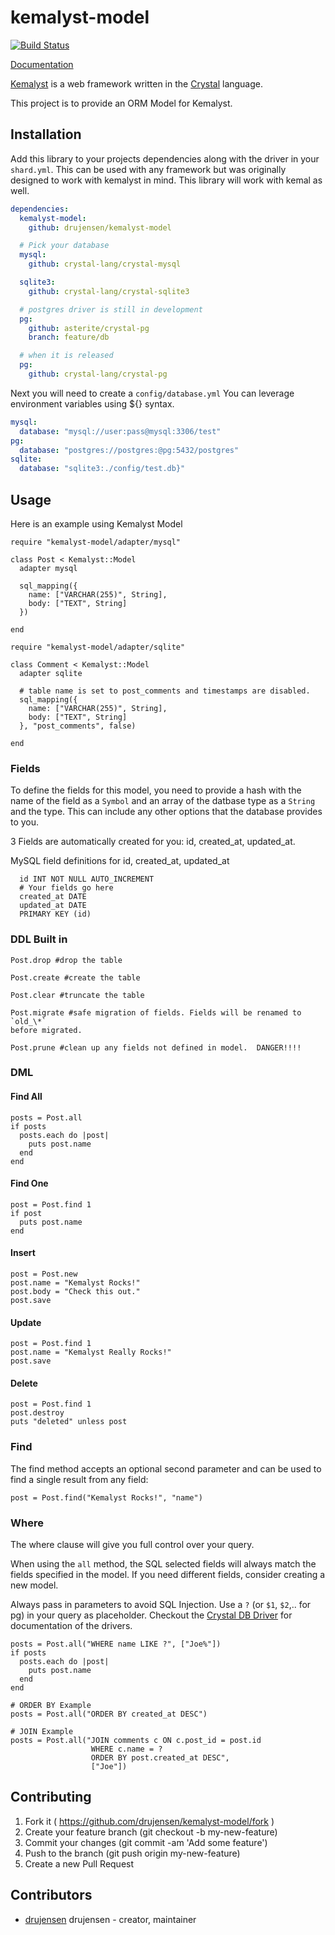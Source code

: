 # kemalyst-model

[![Build Status](https://travis-ci.org/drujensen/kemalyst-model.svg)](https://travis-ci.org/drujensen/kemalyst-model)

[Documentation](http://drujensen.github.io/kemalyst-model)

[Kemalyst](https://github.com/drujensen/kemalyst) is a web framework written in
the [Crystal](https://github.com/manastech/crystal) language.

This project is to provide an ORM Model for Kemalyst.

## Installation

Add this library to your projects dependencies along with the driver in
your `shard.yml`.  This can be used with any framework but was originally
designed to work with kemalyst in mind.  This library will work with kemal as
well.

```yaml
dependencies:
  kemalyst-model:
    github: drujensen/kemalyst-model

  # Pick your database
  mysql:
    github: crystal-lang/crystal-mysql

  sqlite3:
    github: crystal-lang/crystal-sqlite3

  # postgres driver is still in development
  pg:
    github: asterite/crystal-pg
    branch: feature/db

  # when it is released
  pg:
    github: crystal-lang/crystal-pg

```

Next you will need to create a `config/database.yml`
You can leverage environment variables using ${} syntax.

```yaml
mysql:
  database: "mysql://user:pass@mysql:3306/test"
pg:
  database: "postgres://postgres:@pg:5432/postgres"
sqlite:
  database: "sqlite3:./config/test.db}"
```

## Usage

Here is an example using Kemalyst Model

```crystal
require "kemalyst-model/adapter/mysql"

class Post < Kemalyst::Model
  adapter mysql

  sql_mapping({
    name: ["VARCHAR(255)", String],
    body: ["TEXT", String]
  })

end
```

```crystal
require "kemalyst-model/adapter/sqlite"

class Comment < Kemalyst::Model
  adapter sqlite

  # table name is set to post_comments and timestamps are disabled.
  sql_mapping({
    name: ["VARCHAR(255)", String],
    body: ["TEXT", String]
  }, "post_comments", false)

end
```
### Fields

To define the fields for this model, you need to provide a hash with the name
of the field as a `Symbol` and an array of the datbase type as a `String` and
the type.  This can include any other options that the database provides to you.

3 Fields are automatically created for you:  id, created_at, updated_at.

MySQL field definitions for id, created_at, updated_at

```mysql
  id INT NOT NULL AUTO_INCREMENT
  # Your fields go here
  created_at DATE
  updated_at DATE
  PRIMARY KEY (id)
```

### DDL Built in

```crystal
Post.drop #drop the table

Post.create #create the table

Post.clear #truncate the table

Post.migrate #safe migration of fields. Fields will be renamed to `old_\*`
before migrated.

Post.prune #clean up any fields not defined in model.  DANGER!!!!
```

### DML

#### Find All

```crystal
posts = Post.all
if posts
  posts.each do |post|
    puts post.name
  end
end
```

#### Find One

```crystal
post = Post.find 1
if post
  puts post.name
end
```

#### Insert

```crystal
post = Post.new
post.name = "Kemalyst Rocks!"
post.body = "Check this out."
post.save
```

#### Update

```crystal
post = Post.find 1
post.name = "Kemalyst Really Rocks!"
post.save
```

#### Delete

```crystal
post = Post.find 1
post.destroy
puts "deleted" unless post
```

### Find

The find method accepts an optional second parameter and can be used to find a single result from any field:
```crystal
post = Post.find("Kemalyst Rocks!", "name")
```

### Where

The where clause will give you full control over your query.

When using the `all` method, the SQL selected fields will always match the
fields specified in the model.  If you need different fields, consider
creating a new model.

Always pass in parameters to avoid SQL Injection.  Use a `?` (or `$1`, `$2`,.. for pg)
in your query as placeholder. Checkout the [Crystal DB Driver](https://github.com/crystal-lang/crystal-db)
for documentation of the drivers.

```crystal
posts = Post.all("WHERE name LIKE ?", ["Joe%"])
if posts
  posts.each do |post|
    puts post.name
  end
end

# ORDER BY Example
posts = Post.all("ORDER BY created_at DESC")

# JOIN Example
posts = Post.all("JOIN comments c ON c.post_id = post.id
                  WHERE c.name = ?
                  ORDER BY post.created_at DESC",
                  ["Joe"])

```
## Contributing

1. Fork it ( https://github.com/drujensen/kemalyst-model/fork )
2. Create your feature branch (git checkout -b my-new-feature)
3. Commit your changes (git commit -am 'Add some feature')
4. Push to the branch (git push origin my-new-feature)
5. Create a new Pull Request

## Contributors

- [drujensen](https://github.com/drujensen) drujensen - creator, maintainer
